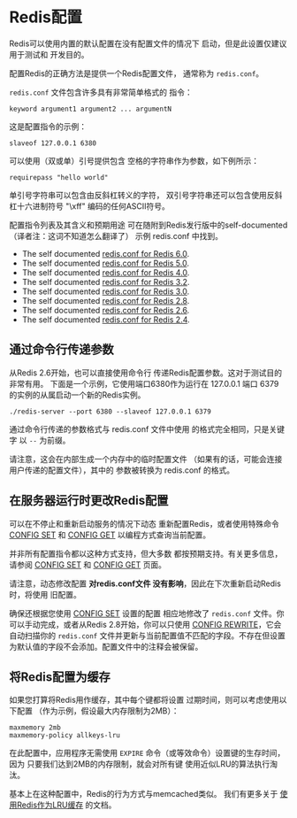 Redis配置
===

Redis可以使用内置的默认配置在没有配置文件的情况下
启动，但是此设置仅建议用于测试和
开发目的。

配置Redis的正确方法是提供一个Redis配置文件，
通常称为 `redis.conf`。

`redis.conf` 文件包含许多具有非常简单格式的
指令：

    keyword argument1 argument2 ... argumentN

这是配置指令的示例：

    slaveof 127.0.0.1 6380

可以使用（双或单）引号提供包含
空格的字符串作为参数，如下例所示：

    requirepass "hello world"

单引号字符串可以包含由反斜杠转义的字符，
双引号字符串还可以包含使用反斜杠十六进制符号 "\\xff"
编码的任何ASCII符号。

配置指令列表及其含义和预期用途
可在随附到Redis发行版中的self-documented（译者注：这词不知道怎么翻译了）
示例 redis.conf 中找到。

* The self documented [redis.conf for Redis 6.0](https://raw.githubusercontent.com/redis/redis/6.0/redis.conf).
* The self documented [redis.conf for Redis 5.0](https://raw.githubusercontent.com/redis/redis/5.0/redis.conf).
* The self documented [redis.conf for Redis 4.0](https://raw.githubusercontent.com/redis/redis/4.0/redis.conf).
* The self documented [redis.conf for Redis 3.2](https://raw.githubusercontent.com/redis/redis/3.2/redis.conf).
* The self documented [redis.conf for Redis 3.0](https://raw.githubusercontent.com/redis/redis/3.0/redis.conf).
* The self documented [redis.conf for Redis 2.8](https://raw.githubusercontent.com/redis/redis/2.8/redis.conf).
* The self documented [redis.conf for Redis 2.6](https://raw.githubusercontent.com/redis/redis/2.6/redis.conf).
* The self documented [redis.conf for Redis 2.4](https://raw.githubusercontent.com/redis/redis/2.4/redis.conf).

通过命令行传递参数
---

从Redis 2.6开始，也可以直接使用命令行
传递Redis配置参数。这对于测试目的非常有用。
下面是一个示例，它使用端口6380作为运行在 127.0.0.1
端口 6379 的实例的从属启动一个新的Redis实例。

    ./redis-server --port 6380 --slaveof 127.0.0.1 6379

通过命令行传递的参数格式与 redis.conf 文件中使用
的格式完全相同，只是关键字
以 `--` 为前缀。

请注意，这会在内部生成一个内存中的临时配置文件
（如果有的话，可能会连接用户传递的配置文件），其中的
参数被转换为 redis.conf 的格式。

在服务器运行时更改Redis配置
---

可以在不停止和重新启动服务的情况下动态
重新配置Redis，或者使用特殊命令
[CONFIG SET](/commands/config-set.md) 和
[CONFIG GET](/commands/config-get.md) 以编程方式查询当前配置。

并非所有配置指令都以这种方式支持，但大多数
都按预期支持。有关更多信息，
请参阅 [CONFIG SET](/commands/config-set.md) 和 [CONFIG GET](/commands/config-get.md)
页面。

请注意，动态修改配置 **对redis.conf文件
没有影响**，因此在下次重新启动Redis时，将使用
旧配置。

确保还根据您使用 [CONFIG SET](/commands/config-set.md) 设置的配置
相应地修改了 `redis.conf` 文件。你可以手动完成，或者从Redis 2.8开始，你可以只使用 [CONFIG REWRITE](/commands/config-rewrite.md)，它会自动扫描你的 `redis.conf` 文件并更新与当前配置值不匹配的字段。不存在但设置为默认值的字段不会添加。配置文件中的注释会被保留。

将Redis配置为缓存
---

如果您打算将Redis用作缓存，其中每个键都将设置
过期时间，则可以考虑使用以下配置
（作为示例，假设最大内存限制为2MB）：

    maxmemory 2mb
    maxmemory-policy allkeys-lru

在此配置中，应用程序无需使用
`EXPIRE` 命令（或等效命令）设置键的生存时间，因为
只要我们达到2MB的内存限制，就会对所有键
使用近似LRU的算法执行淘汰。

基本上在这种配置中，Redis的行为方式与memcached类似。
我们有更多关于 [使用Redis作为LRU缓存](/topics/lru-cache.md) 的文档。
